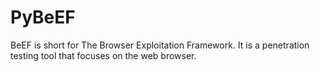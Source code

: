 # PyBeEF
BeEF is short for The Browser Exploitation Framework. It is a penetration testing tool that focuses on the web browser.
